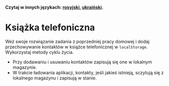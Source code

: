 **Czytaj w innych językach: [rosyjski](README.md), [ukraiński](README.ua.md).**

# Książka telefoniczna

Weź swoje rozwiązanie zadania z poprzedniej pracy domowej i dodaj przechowywanie kontaktów w książce telefonicznej w `localStorage`. Wykorzystaj metody cyklu życia.

- Przy dodawaniu i usuwaniu kontaktów zapisują się one w lokalnym magazynie.
- W trakcie ładowania aplikacji, kontakty, jeśli jakieś istnieją, sczytują się z lokalnego magazynu i zapisują w stanie.
